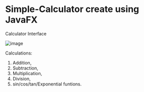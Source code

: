 # Simple-Calculator create using JavaFX

Calculator Interface

![image](https://user-images.githubusercontent.com/73025102/202221718-d3a3fc79-ad65-48a9-8a3e-01861a27a5ee.png)

Calculations:
  1. Addition,
  2. Subtraction,
  3. Multiplication,
  4. Division,
  6. sin/cos/tan/Exponential funtions.
  
  
